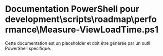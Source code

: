 # Documentation PowerShell pour development\scripts\roadmap\performance\Measure-ViewLoadTime.ps1

Cette documentation est un placeholder et doit être générée par un outil PowerShell spécifique.
